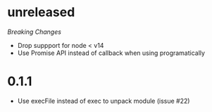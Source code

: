 # unreleased

_Breaking Changes_

- Drop suppport for node < v14
- Use Promise API instead of callback when using programatically

# 0.1.1

- Use execFile instead of exec to unpack module (issue #22)
